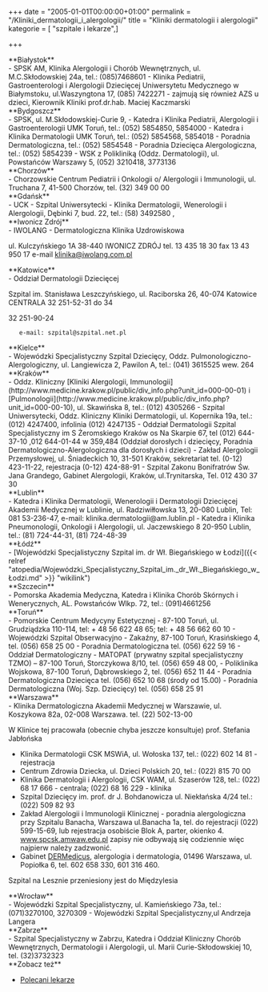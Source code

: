 +++
date = "2005-01-01T00:00:00+01:00"
permalink = "/Kliniki_dermatologii_i_alergologii/"
title = "Kliniki dermatologii i alergologii"
kategorie = [ "szpitale i lekarze",]

+++

<div>
</div>
<div class="mw-collapsible mw-collapsed">
**Białystok**

<div class="mw-collapsible-content">
-   SPSK AM, Klinika Alergologii i Chorób Wewnętrznych, ul. M.C.Skłodowskiej 24a, tel.: (085)7468601
-   Klinika Pediatrii, Gastroenterologi i Alergologii Dziecięcej Uniwersytetu Medycznego w Białymstoku, ul.Waszyngtona 17, (085) 7422271 - zajmują się również AZS u dzieci, Kierownik Kliniki prof.dr.hab. Maciej Kaczmarski

</div>
</div>
<div class="mw-collapsible mw-collapsed">
**Bydgoszcz**

<div class="mw-collapsible-content">
-   SPSK, ul. M.Skłodowskiej-Curie 9,
    -   Katedra i Klinika Pediatrii, Alergologii i Gastroenterologii UMK Toruń, tel.: (052) 5854850, 5854000
    -   Katedra i Klinika Dermatologii UMK Toruń, tel.: (052) 5854568, 5854018
    -   Poradnia Dermatologiczna, tel.: (052) 5854548
    -   Poradnia Dziecięca Alergologiczna, tel.: (052) 5854239
-   WSK z Polikliniką (Oddz. Dermatologii), ul. Powstańców Warszawy 5, (052) 3210418, 3773136

</div>
</div>
<div class="mw-collapsible mw-collapsed">
**Chorzów**

<div class="mw-collapsible-content">
-   Chorzowskie Centrum Pediatrii i Onkologii o/ Alergologii i Immunologii, ul. Truchana 7, 41-500 Chorzów, tel. (32) 349 00 00

</div>
</div>
<div class="mw-collapsible mw-collapsed">
**Gdańsk**

<div class="mw-collapsible-content">
-   UCK - Szpital Uniwersytecki - Klinika Dermatologii, Wenerologii i Alergologii, Dębinki 7, bud. 22, tel.: (58) 3492580 <http://www.uck.gda.pl/content/view/815/382/>, <http://www.uck.gda.pl/content/view/1089/13/>

</div>
</div>
<div class="mw-collapsible mw-collapsed">
**Iwonicz Zdrój**

<div class="mw-collapsible-content">
-   IWOLANG - Dermatologiczna Klinika Uzdrowiskowa

ul. Kulczyńskiego 1A 38-440 IWONICZ ZDRÓJ tel. 13 435 18 30 fax 13 43 950 17 e-mail klinika@iwolang.com.pl

</div>
</div>
<div class="mw-collapsible mw-collapsed">
**Katowice**

<div class="mw-collapsible-content">
-   Oddział Dermatologii Dziecięcej

Szpital im. Stanisława Leszczyńskiego, ul. Raciborska 26, 40-074 Katowice CENTRALA 32 251-52-31 do 34

32 251-90-24

`   e-mail: szpital@szpital.net.pl`

</div>
</div>
<div class="mw-collapsible mw-collapsed">
**Kielce**

<div class="mw-collapsible-content">
-   Wojewódzki Specjalistyczny Szpital Dziecięcy, Oddz. Pulmonologiczno-Alergologiczny, ul. Langiewicza 2, Pawilon A, tel.: (041) 3615525 wew. 264

</div>
</div>
<div class="mw-collapsible mw-collapsed">
**Kraków**

<div class="mw-collapsible-content">
-   Oddz. Kliniczny [Kliniki Alergologii, Immunologii](http://www.medicine.krakow.pl/public/div_info.php?unit_id=000-00-01) i [Pulmonologii](http://www.medicine.krakow.pl/public/div_info.php?unit_id=000-00-10), ul. Skawińska 8, tel.: (012) 4305266
-   Szpital Uniwersytecki, Oddz. Kliniczny Kliniki Dermatologii, ul. Kopernika 19a, tel.: (012) 4247400, infolinia (012) 4247135
-   Oddział Dermatologii Szpital Specjalistyczny im S Żeromskiego Kraków os Na Skarpie 67, tel (012) 644-37-10 ,012 644-01-44 w 359,484 (Oddział dorosłych i dziecięcy, Poradnia Dermatologiczno-Alergologiczna dla dorosłych i dzieci)
-   Zakład Alergologii Przemysłowej, ul. Śniadeckich 10, 31-501 Kraków, sekretariat tel. (0-12) 423-11-22, rejestracja (0-12) 424-88-91
-   Szpital Zakonu Bonifratrów Św. Jana Grandego, Gabinet Alergologii, Kraków, ul.Trynitarska, Tel. 012 430 37 30

</div>
</div>
<div class="mw-collapsible mw-collapsed">
**Lublin**

<div class="mw-collapsible-content">
-   Katedra i Klinika Dermatologii, Wenerologii i Dermatologii Dziecięcej Akademii Medycznej w Lublinie, ul. Radziwiłłowska 13, 20-080 Lublin, Tel: 081 53-236-47, e-mail: klinika.dermatologii@am.lublin.pl
-   Katedra i Klinika Pneumonologii, Onkologii i Alergologii, ul. Jaczewskiego 8 20-950 Lublin, tel.: (81) 724-44-31, (81) 724-48-39

</div>
</div>
<div class="mw-collapsible mw-collapsed">
**Łódź**

<div class="mw-collapsible-content">
-   [Wojewódzki Specjalistyczny Szpital im. dr Wł. Biegańskiego w Łodzi]({{< relref "atopedia/Wojewódzki_Specjalistyczny_Szpital_im._dr_Wł._Biegańskiego_w_Łodzi.md" >}} "wikilink")

</div>
</div>
<div class="mw-collapsible mw-collapsed">
**Szczecin**

<div class="mw-collapsible-content">
-   Pomorska Akademia Medyczna, Katedra i Klinika Chorób Skórnych i Wenerycznych, AL. Powstańców Wlkp. 72, tel.: (091)4661256

</div>
</div>
<div class="mw-collapsible mw-collapsed">
**Toruń**

<div class="mw-collapsible-content">
-   Pomorskie Centrum Medycyny Estetycznej <http://www.pcme.pl>
    -   87-100 Toruń, ul. Grudziądzka 110-114, tel: + 48 56 622 48 65; tel: + 48 56 662 60 10
-   Wojewódzki Szpital Obserwacyjno - Zakaźny, 87-100 Toruń, Krasińskiego 4, tel. (056) 658 25 00
    -   Poradnia Dermatologiczna tel. (056) 622 59 16
    -   Oddział Dermatologiczny
-   MATOPAT (prywatny szpital specjalistyczny TZMO) – 87-100 Toruń, Storczykowa 8/10, tel. (056) 659 48 00, <http://www.szpital.tzmo.pl>
-   Poliklinika Wojskowa, 87-100 Toruń, Dąbrowskiego 2, tel. (056) 652 11 44
    -   Poradnia Dermatologiczna Dziecięca tel. (056) 652 10 68 (środy od 15.00)
-   Poradnia Dermatologiczna (Woj. Szp. Dziecięcy) tel. (056) 658 25 91

</div>
</div>
<div class="mw-collapsible mw-collapsed">
**Warszawa**

<div class="mw-collapsible-content">
-   Klinika Dermatologiczna Akademii Medycznej w Warszawie, ul. Koszykowa 82a, 02-008 Warszawa. tel. (22) 502-13-00

W Klinice tej pracowała (obecnie chyba jeszcze konsultuje) prof. Stefania Jabłońska

-   Klinika Dermatologii CSK MSWiA, ul. Wołoska 137, tel.: (022) 602 14 81 - rejestracja
-   Centrum Zdrowia Dziecka, ul. Dzieci Polskich 20, tel.: (022) 815 70 00
-   Klinika Dermatologii i Alergologii, CSK WAM, ul. Szaserów 128, tel.: (022) 68 17 666 - centrala; (022) 68 16 229 - klinika
-   Szpital Dziecięcy im. prof. dr J. Bohdanowicza ul. Niekłańska 4/24 tel.: (022) 509 82 93
-   Zakład Alergologii i Immunologii Klinicznej - poradnia alergologiczna przy Szpitalu Banacha, Warszawa ul.Banacha 1a, tel. do rejestracji (022) 599-15-69, lub rejestracja osobiście Blok A, parter, okienko 4. www.spcsk.amwaw.edu.pl zapisy nie odbywają się codziennie więc najpierw należy zadzwonić.
-   Gabinet [DERMedicus](http://www.dermedicus.pl), alergologia i dermatologia, 01496 Warszawa, ul. Popiołka 6, tel. 602 658 330, 601 316 460.

Szpital na Lesznie przeniesiony jest do Międzylesia

</div>
</div>
<div class="mw-collapsible mw-collapsed">
**Wrocław**

<div class="mw-collapsible-content">
-   Wojewódzki Szpital Specjalistyczny, ul. Kamieńskiego 73a, tel.: (071)3270100, 3270309
-   Wojewódzki Szpital Specjalistyczny,ul Andrzeja Langera

</div>
</div>
<div class="mw-collapsible mw-collapsed">
**Zabrze**

<div class="mw-collapsible-content">
-   Szpital Specjalistyczny w Zabrzu, Katedra i Oddział Kliniczny Chorób Wewnętrznych, Dermatologii i Alergologii, ul. Marii Curie-Skłodowskiej 10, tel. (32)3732323

</div>
</div>
**Zobacz też**

-   [Polecani lekarze](/atopedia/Polecani_lekarze "wikilink")
